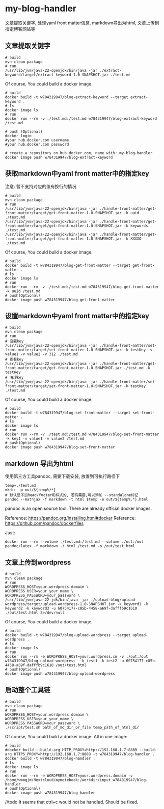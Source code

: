 # my-blog-handler

文章提取关键字,
处理yaml front matter信息,
markdown导出为html,
文章上传到指定博客网站等

## 文章提取关键字

```shell
# build
mvn clean package
# run
/usr/lib/jvm/java-22-openjdk/bin/java -jar ./extract-keyword/target/extract-keyword-1.0-SNAPSHOT.jar ./test.md
```

Of course, You could build a docker image.

```shell
# build
docker build -t w784319947/blog-extract-keyword --target extract-keyword .
# ls
docker image ls
# run
docker run --rm -v ./test.md:/test.md w784319947/blog-extract-keyword /test.md

# push (Optional)
docker login
#your hub.docker.com username
#your hub.docker.com password

# create a repository on hub.docker.com, name with: my-blog-handler
docker image push w784319947/blog-extract-keyword
```

## 获取markdown中yaml front matter中的指定key

注意: 暂不支持对应的值有换行的情况

```shell
# build
mvn clean package
# run
/usr/lib/jvm/java-22-openjdk/bin/java -jar ./handle-front-matter/get-front-matter/target/get-front-matter-1.0-SNAPSHOT.jar -k uuid ./test.md 
/usr/lib/jvm/java-22-openjdk/bin/java -jar ./handle-front-matter/get-front-matter/target/get-front-matter-1.0-SNAPSHOT.jar -k keywords ./test.md
/usr/lib/jvm/java-22-openjdk/bin/java -jar ./handle-front-matter/get-front-matter/target/get-front-matter-1.0-SNAPSHOT.jar -k XXXXO ./test.md 
```

Of course, You could build a docker image.

```shell
# build
docker build -t w784319947/blog-get-front-matter --target get-front-matter .
# ls
docker image ls
# run
docker run --rm -v ./test.md:/test.md w784319947/blog-get-front-matter -k uuid /test.md
# push(Optional)
docker image push w784319947/blog-get-front-matter
```

## 设置markdown中yaml front matter中的指定key

```shell
# build
mvn clean package
# run
# 设置key
/usr/lib/jvm/java-22-openjdk/bin/java -jar ./handle-front-matter/set-front-matter/target/set-front-matter-1.0-SNAPSHOT.jar -k testKey -v value1 -v value2 -v 312 ./test.md
# 查看key
/usr/lib/jvm/java-22-openjdk/bin/java -jar ./handle-front-matter/get-front-matter/target/get-front-matter-1.0-SNAPSHOT.jar ./test.md -k testKey
# 清理key
/usr/lib/jvm/java-22-openjdk/bin/java -jar ./handle-front-matter/set-front-matter/target/set-front-matter-1.0-SNAPSHOT.jar -k testKey ./test.md
```

Of course, You could build a docker image.

```shell
# build
docker build -t w784319947/blog-set-front-matter --target set-front-matter .
# ls
docker image ls
# run
docker run --rm -v ./test.md:/test.md w784319947/blog-set-front-matter -k key1 -v value1 -v value2 /test.md
# push(Optional)
docker image push w784319947/blog-set-front-matter
```

## markdown 导出为html

使用第三方工具pandoc, 需要下载安装, 放置到可执行路径下

```shell
temp=./test.md
mkdir -p out/${temp%/*}
# 默认是不加head/footer和样式的, 若有需要,可以添加 --standalone标记
pandoc --mathjax -f markdown -t html $temp -o out/${temp%.*}.html
```

pandoc is an open source tool. There are already official docker images.

Reference: https://pandoc.org/installing.html#docker
Reference: https://github.com/pandoc/dockerfiles

Just:

```shell
docker run --rm --volume ./test.md:/test.md --volume ./out:/out pandoc/latex -f markdown -t html /test.md -o /out/test.html
```

## 文章上传到wordpress

````shell
# build
mvn clean package
# run
WORDPRESS_HOST=your.wordpress.domain \
WORDPRESS_USER=your_your_name \
WORDPRESS_PASSWORD=your_password \
/usr/lib/jvm/java-22-jdk/bin/java -jar ./upload-blog/upload-wordpress/target/upload-wordpress-1.0-SNAPSHOT.jar -k keyword1 -k keyword2 -k keyword3 -u 60754177-c85b-4458-a69f-dafffb9c1610 ./out/test.html 2>/dev/null

````


Of course, You could build a docker image.

```shell
# build
docker build -t w784319947/blog-upload-wordpress --target upload-wordpress .
# ls
docker image ls
# run
docker run --rm -e WORDPRESS_HOST=your.wordpress.cn -v ./out:/out w784319947/blog-upload-wordpress  -k test1 -k test2 -u 60754177-c85b-4458-a69f-dafffb9c1610 /out/test.html
# push(Optional)
docker image push w784319947/blog-upload-wordpress
```

## 启动整个工具链

```shell
# build
mvn clean package
# run
WORDPRESS_HOST=your.wordpress.domain \
WORDPRESS_USER=your_your_name \
WORDPRESS_PASSWORD=your_password \
./script/test.sh path_of_md_dir_or_file temp_path_of_html_dir
```



Of course, You could build a docker image. All in one image:

```shell
# build
#docker build --build-arg HTTP_PROXY=http://192.168.1.7:8889 --build-arg HTTPS_PROXY=http://192.168.1.7:8889 -t w784319947/blog-handler .
docker build -t w784319947/blog-handler .
# ls
docker image ls
# run
docker run --rm -e WORDPRESS_HOST=your.wordpress.domain -v /home/wangjm/Nextcloud/mynotebook:/workdir/input w784319947/blog-handler
# push(Optional)
docker image push w784319947/blog-handler
```

//todo It seems that ctrl+c would not be handled. Should be fixed.


